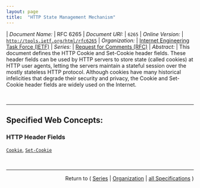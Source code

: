 ```yaml
---
layout: page
title:  "HTTP State Management Mechanism"
---
```


| *Document Name:* | RFC 6265
| *Document URI:* | `6265`
| *Online Version:* | [`http://tools.ietf.org/html/rfc6265`](http://tools.ietf.org/html/rfc6265)
| *Organization:* | [Internet Engineering Task Force (IETF)](..  "List of specification series by this organization")
| *Series:* | [Request for Comments (RFC)](.  "List of specifications in this series")
| *Abstract:* | This document defines the HTTP Cookie and Set-Cookie header fields. These header fields can be used by HTTP servers to store state (called cookies) at HTTP user agents, letting the servers maintain a stateful session over the mostly stateless HTTP protocol. Although cookies have many historical infelicities that degrade their security and privacy, the Cookie and Set-Cookie header fields are widely used on the Internet.

<br/>
<hr/>

## Specified Web Concepts:

### HTTP Header Fields

[`Cookie`](/concepts/http-header/Cookie "The user agent sends stored cookies to the origin server in the Cookie header."), [`Set-Cookie`](/concepts/http-header/Set-Cookie "The Set-Cookie HTTP response header is used to send cookies from the server to the user agent.")



<br/>
<hr/>

<p style="text-align: right">Return to ( <a href="./">Series</a> | <a href="../">Organization</a> | <a href="../../">all Specifications</a> )</p>